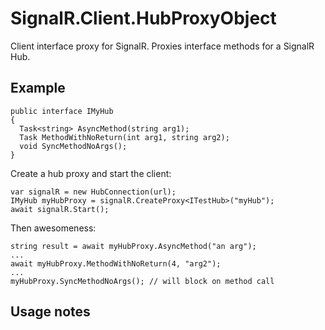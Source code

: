 # SignalR.Client.HubProxyObject
Client interface proxy for SignalR. Proxies interface methods for a SignalR Hub.

## Example

```
public interface IMyHub
{
  Task<string> AsyncMethod(string arg1);
  Task MethodWithNoReturn(int arg1, string arg2);
  void SyncMethodNoArgs();
}
```
Create a hub proxy and start the client:
```
var signalR = new HubConnection(url);
IMyHub myHubProxy = signalR.CreateProxy<ITestHub>("myHub");
await signalR.Start();
```
Then awesomeness:
```
string result = await myHubProxy.AsyncMethod("an arg");
...
await myHubProxy.MethodWithNoReturn(4, "arg2");
...
myHubProxy.SyncMethodNoArgs(); // will block on method call
```
## Usage notes




